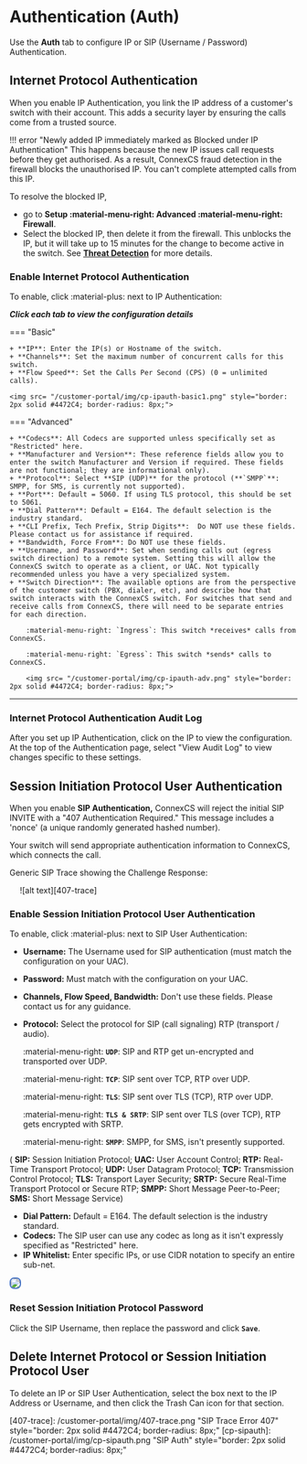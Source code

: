 # Authentication (Auth)

Use the **Auth** tab to configure IP or SIP (Username / Password) Authentication.

## Internet Protocol Authentication

When you enable IP Authentication, you link the IP address of a customer's switch with their account. This adds a security layer by ensuring the calls come from a trusted source.

!!! error "Newly added IP immediately marked as Blocked under IP Authentication"
    This happens because the new IP issues call requests before they get authorised. As a result, ConnexCS fraud detection in the firewall blocks the unauthorised IP. You can't complete attempted calls from this IP.

To resolve the blocked IP,

+ go to **Setup :material-menu-right: Advanced :material-menu-right: Firewall**.
+ Select the blocked IP, then delete it from the firewall. This unblocks the IP, but it will take up to 15 minutes for the change to become active in the switch. See [**Threat Detection**](https://docs.connexcs.com/setup/advanced/firewall/) for more details.

### Enable Internet Protocol Authentication

To enable, click :material-plus: next to IP Authentication:

***Click each tab to view the configuration details***

=== "Basic"

    + **IP**: Enter the IP(s) or Hostname of the switch.
    + **Channels**: Set the maximum number of concurrent calls for this switch. 
    + **Flow Speed**: Set the Calls Per Second (CPS) (0 = unlimited calls).   
    
    <img src= "/customer-portal/img/cp-ipauth-basic1.png" style="border: 2px solid #4472C4; border-radius: 8px;">

=== "Advanced"

    + **Codecs**: All Codecs are supported unless specifically set as "Restricted" here. 
    + **Manufacturer and Version**: These reference fields allow you to enter the switch Manufacturer and Version if required. These fields are not functional; they are informational only).
    + **Protocol**: Select **SIP (UDP)** for the protocol (**`SMPP`**: SMPP, for SMS, is currently not supported).
    + **Port**: Default = 5060. If using TLS protocol, this should be set to 5061. 
    + **Dial Pattern**: Default = E164. The default selection is the industry standard.
    + **CLI Prefix, Tech Prefix, Strip Digits**:  Do NOT use these fields. Please contact us for assistance if required. 
    + **Bandwidth, Force From**: Do NOT use these fields.
    + **Username, and Password**: Set when sending calls out (egress switch direction) to a remote system. Setting this will allow the ConnexCS switch to operate as a client, or UAC. Not typically recommended unless you have a very specialized system. 
    + **Switch Direction**: The available options are from the perspective of the customer switch (PBX, dialer, etc), and describe how that switch interacts with the ConnexCS switch. For switches that send and receive calls from ConnexCS, there will need to be separate entries for each direction. 
        
        :material-menu-right: `Ingress`: This switch *receives* calls from ConnexCS.
        
        :material-menu-right: `Egress`: This switch *sends* calls to ConnexCS.    

        <img src= "/customer-portal/img/cp-ipauth-adv.png" style="border: 2px solid #4472C4; border-radius: 8px;">

___

### Internet Protocol Authentication Audit Log

After you set up IP Authentication, click on the IP to view the configuration. At the top of the Authentication page, select "View Audit Log" to view changes specific to these settings.

## Session Initiation Protocol User Authentication

When you enable **SIP Authentication,** ConnexCS will reject the initial SIP INVITE with a "407 Authentication Required." This message includes a 'nonce' (a unique randomly generated hashed number).

Your switch will send appropriate authentication information to ConnexCS, which connects the call.

Generic SIP Trace showing the Challenge Response:

&emsp; ![alt text][407-trace]

### Enable Session Initiation Protocol User Authentication

To enable, click :material-plus: next to SIP User Authentication:

+ **Username:** The Username used for SIP authentication (must match the configuration on your UAC).
+ **Password:** Must match with the configuration on your UAC.
+ **Channels, Flow Speed, Bandwidth:** Don't use these fields. Please contact us for any guidance.
+ **Protocol:** Select the protocol for SIP (call signaling) RTP (transport / audio).

    :material-menu-right: **`UDP`**: SIP and RTP get un-encrypted and transported over UDP.

    :material-menu-right: **`TCP`**: SIP sent over TCP, RTP over UDP.

    :material-menu-right: **`TLS`**: SIP sent over TLS (TCP), RTP over UDP.

    :material-menu-right: **`TLS & SRTP`**: SIP sent over TLS (over TCP), RTP gets encrypted with SRTP.

    :material-menu-right: **`SMPP`**: SMPP, for SMS, isn't presently supported.

( **SIP:** Session Initiation Protocol; **UAC:** User Account Control; **RTP:** Real-Time Transport Protocol; **UDP:** User Datagram Protocol; **TCP:** Transmission Control Protocol; **TLS:** Transport Layer Security; **SRTP:** Secure Real-Time Transport Protocol or Secure RTP; **SMPP:** Short Message Peer-to-Peer; **SMS:** Short Message Service)

+ **Dial Pattern:** Default = E164. The default selection is the industry standard.
+ **Codecs:** The SIP user can use any codec as long as it isn't expressly specified as "Restricted" here.
+ **IP Whitelist:** Enter specific IPs, or use CIDR notation to specify an entire sub-net.

<img src= "/customer-portal/img/cp-sipauth1.png" style="border: 2px solid #4472C4; border-radius: 8px;">

### Reset Session Initiation Protocol Password

Click the SIP Username, then replace the password and click **`Save`**.

## Delete Internet Protocol or Session Initiation Protocol User

To delete an IP or SIP User Authentication, select the box next to the IP Address or Username, and then click the Trash Can icon for that section.


[407-trace]: /customer-portal/img/407-trace.png "SIP Trace Error 407" style="border: 2px solid #4472C4; border-radius: 8px;"
[cp-sipauth]: /customer-portal/img/cp-sipauth.png "SIP Auth" style="border: 2px solid #4472C4; border-radius: 8px;"
